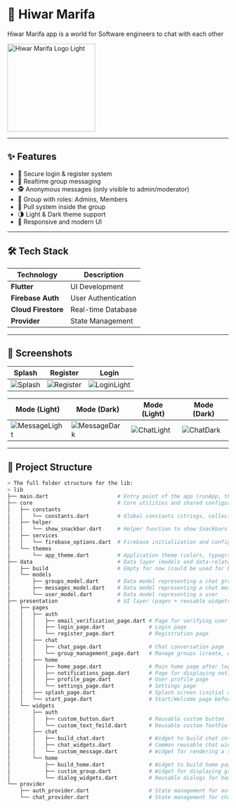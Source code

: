 <h1>📲 Hiwar Marifa </h1> 

Hiwar Marifa app is a world for Software engineers to chat with each other

<p align="left">
<img src="/assets/logo_dark.png" alt="Hiwar Marifa Logo Light" width="200"/> 
<!--   <br/> -->
<!--   <img src="https://drive.google.com/uc?export=view&id=1Abulx3bZwA8i-LxlFw0erbnnl5WmS1PU" alt="Hiwar Marifa Logo Dark" width="200"/> -->
</p>


---

## ✨ Features

- 🔐 Secure login & register system
- 💬 Realtime group messaging
- 🕵️ Anonymous messages (only visible to admin/moderator)
- 👥 Group with roles: Admins, Members
- 🚫 Pull system inside the group
- 🌗 Light & Dark theme support
- 📱 Responsive and modern UI

---

## 🛠 Tech Stack

| Technology          | Description         |
| ------------------- | ------------------- |
| **Flutter**         | UI Development      |
| **Firebase Auth**   | User Authentication |
| **Cloud Firestore** | Real-time Database  |
| **Provider**        | State Management    |

---

## 📸 Screenshots

| Splash                            | Register                              | Login                                |
| --------------------------------- | ------------------------------------- | ------------------------------------ |
| ![Splash](screenshots/splash.png) | ![Register](screenshots/register.png) | ![LoginLight](screenshots/login.png) |

| Mode (Light)                                | Mode (Dark)                               | Mode (Light)                             | Mode (Dark)                            |
| ------------------------------------------- | ----------------------------------------- | ---------------------------------------- | -------------------------------------- |
| ![MessageLight](screenshots/mode_light.png) | ![MessageDark](screenshots/mode_dark.png) | ![ChatLight](screenshots/mode_light.png) | ![ChatDark](screenshots/mode_dark.png) |

---

## 🌱 Project Structure

```bash
> The full folder structure for the lib:      
> lib       
├── main.dart                      # Entry point of the app (runApp, theme, routes, providers)     
├── core                           # Core utilities and shared configurations    
│   ├── constants    
│   │   └── constants.dart         # Global constants (strings, collection names, routes, etc.)   
│   ├── helper    
│   │   └── show_snackbar.dart     # Helper function to show Snackbars in a unified way   
│   ├── services   
│   │   └── firebase_options.dart  # Firebase initialization and configuration (auto-generated)   
│   └── themes   
│       └── app_theme.dart         # Application theme (colors, typography, styles)  
├── data                           # Data layer (models and data-related logic)   
│   ├── build                      # Empty for now (could be used for build-related data/files)   
│   └── models   
│       ├── groups_model.dart      # Data model representing a chat group   
│       ├── messages_model.dart    # Data model representing a chat message   
│       └── user_model.dart        # Data model representing a user   
├── presentation                   # UI layer (pages + reusable widgets)   
│   ├── pages    
│   │   ├── auth    
│   │   │   ├── email_verification_page.dart # Page for verifying user email   
│   │   │   ├── login_page.dart              # Login page   
│   │   │   └── register_page.dart           # Registration page   
│   │   ├── chat   
│   │   │   ├── chat_page.dart               # Chat conversation page   
│   │   │   └── group_management_page.dart   # Manage groups (create, edit, etc.)    
│   │   ├── home   
│   │   │   ├── home_page.dart               # Main home page after login     
│   │   │   ├── notifications_page.dart      # Page for displaying notifications   
│   │   │   ├── profile_page.dart            # User profile page   
│   │   │   └── settings_page.dart           # Settings page    
│   │   ├── splash_page.dart                 # Splash screen (initial app load)    
│   │   └── start_page.dart                  # Start/Welcome page before authentication    
│   └── widgets   
│       ├── auth    
│       │   ├── custom_button.dart           # Reusable custom button for auth screens    
│       │   └── custom_text_feild.dart       # Reusable custom TextField for auth    
│       ├── chat    
│       │   ├── build_chat.dart              # Widget to build chat interface      
│       │   ├── chat_widgets.dart            # Common reusable chat widgets     
│       │   └── custom_message.dart          # Widget for rendering a single chat message     
│       └── home    
│           ├── build_home.dart              # Widget to build home page UI      
│           ├── custim_group.dart            # Widget for displaying groups in home    
│           └── dialog_widgets.dart          # Reusable dialogs for home page      
└── provider     
    ├── auth_provider.dart                   # State management for authentication     
    └── chat_provider.dart                   # State management for chat/groups     

